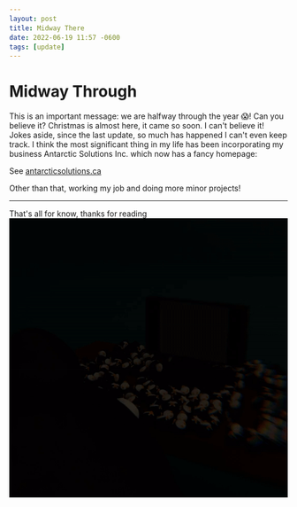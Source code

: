 ```yaml
---
layout: post
title: Midway There
date: 2022-06-19 11:57 -0600
tags: [update]
---
```

# Midway Through

This is an important message: we are halfway through the year 😱! Can you believe it? Christmas is almost here, it came so soon. I can't believe it! Jokes aside, since the last update, so much has happened I can't even keep track. I think the most significant thing in my life has been incorporating my business Antarctic Solutions Inc. which now has a fancy homepage: 

See [antarcticsolutions.ca](https://antarcticsolutions.ca/)

Other than that, working my job and doing more minor projects!

---
That's all for know, thanks for reading
![rickroll.gif](..\assets\img\other\rickroll.gif)